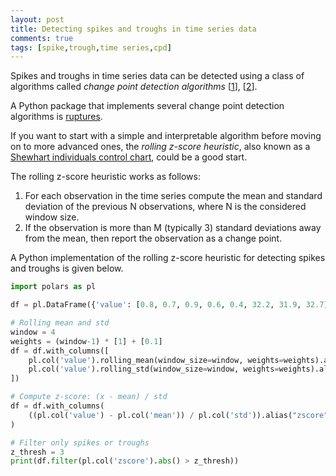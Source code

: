 ```yaml
---
layout: post
title: Detecting spikes and troughs in time series data
comments: true
tags: [spike,trough,time series,cpd]
---
```


Spikes and troughs in time series data can be detected using a class of algorithms called _change point detection algorithms_ \[[1](https://arxiv.org/pdf/1801.00718)\], \[[2](https://arxiv.org/pdf/2003.06222)\].

A Python package that implements several change point detection algorithms is [ruptures](https://centre-borelli.github.io/ruptures-docs/).

If you want to start with a simple and interpretable algorithm before moving on to more advanced ones, the _rolling z-score heuristic_, also known as a [Shewhart individuals control chart](https://en.wikipedia.org/wiki/Shewhart_individuals_control_chart), could be a good start.

The rolling z-score heuristic works as follows:

1. For each observation in the time series compute the mean and standard deviation of the previous N observations, where N is the considered window size.
2. If the observation is more than M (typically 3) standard deviations away from the mean, then report the observation as a change point.

A Python implementation of the rolling z-score heuristic for detecting spikes and troughs is given below.

```python
import polars as pl

df = pl.DataFrame({'value': [0.8, 0.7, 0.9, 0.6, 0.4, 32.2, 31.9, 32.7]})

# Rolling mean and std
window = 4
weights = (window-1) * [1] + [0.1]
df = df.with_columns([
    pl.col('value').rolling_mean(window_size=window, weights=weights).alias("mean"),
    pl.col('value').rolling_std(window_size=window, weights=weights).alias("std")
])

# Compute z-score: (x - mean) / std
df = df.with_columns(
    ((pl.col('value') - pl.col('mean')) / pl.col('std')).alias("zscore")
)

# Filter only spikes or troughs
z_thresh = 3
print(df.filter(pl.col('zscore').abs() > z_thresh))
```